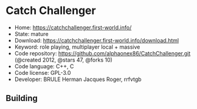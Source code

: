 # Catch Challenger

- Home: https://catchchallenger.first-world.info/
- State: mature
- Download: https://catchchallenger.first-world.info/download.html
- Keyword: role playing, multiplayer local + massive
- Code repository: https://github.com/alphaonex86/CatchChallenger.git (@created 2012, @stars 47, @forks 10)
- Code language: C++, C
- Code license: GPL-3.0
- Developer: BRULE Herman Jacques Roger, rrfvtgb

## Building


